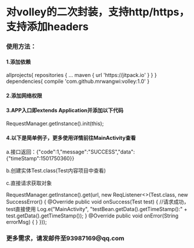 <h1> 对volley的二次封装，支持http/https，支持添加headers</h1>
<h3> 使用方法：</h3>
<h4>1.添加依赖</h4>
allprojects{
repositories {
...
maven { url 'https://jitpack.io' }
}
}
dependencies{
compile 'com.github.mrwangwi:volley:1.0'
}
<h4>2.添加网络权限</h4>
<h4>3.APP入口即extends Application并添加以下代码</h4>
RequestManager.getInstance().init(this);
<h4>4.以下是简单例子，更多使用详情前往MainActivity查看</h4>
a.接口返回：{"code":1,"message":"SUCCESS","data":{"timeStamp":1501750360}}
<p></p>
b.创建实体Test.class(Test内容项目中查看)
<p></p>
c.直接请求获取对象
<p></p>
RequestManager.getInstance().get(url, new ReqListener<>(Test.class, new SuccessError<Test>() {
@Override
public void onSuccess(Test test) {
//请求成功，test直接使用
Log.e("MainActivity", "testBean.getData().getTimeStamp():" + test.getData().getTimeStamp());
}
@Override
public void onError(String errorMsg) {
}
}));
<h3> 更多需求，请发邮件至93987169@qq.com </h3>

